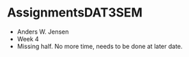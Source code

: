 # AssignmentsDAT3SEM
- Anders W. Jensen
- Week 4
- Missing half. No more time, needs to be done at later date.

